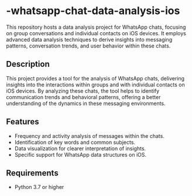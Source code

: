 # -whatsapp-chat-data-analysis-ios
This repository hosts a data analysis project for WhatsApp chats, focusing on group conversations and individual contacts on iOS devices. It employs advanced data analysis techniques to derive insights into messaging patterns, conversation trends, and user behavior within these chats.

## Description
This project provides a tool for the analysis of WhatsApp chats, delivering insights into the interactions within groups and with individual contacts on iOS devices. By analyzing these chats, the tool helps to identify communication trends and behavioral patterns, offering a better understanding of the dynamics in these messaging environments.

## Features
- Frequency and activity analysis of messages within the chats.
- Identification of key words and common subjects.
- Data visualization for clearer interpretation of insights.
- Specific support for WhatsApp data structures on iOS.

## Requirements
- Python 3.7 or higher
